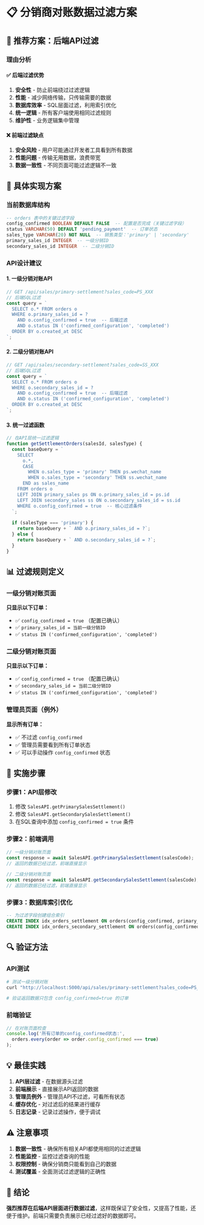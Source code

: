 # 📋 分销商对账数据过滤方案

## 🎯 推荐方案：后端API过滤

### 理由分析

#### ✅ 后端过滤优势
1. **安全性** - 防止前端绕过过滤逻辑
2. **性能** - 减少网络传输，只传输需要的数据
3. **数据库效率** - SQL层面过滤，利用索引优化
4. **统一逻辑** - 所有客户端使用相同过滤规则
5. **维护性** - 业务逻辑集中管理

#### ❌ 前端过滤缺点
1. **安全风险** - 用户可能通过开发者工具看到所有数据
2. **性能问题** - 传输无用数据，浪费带宽
3. **数据一致性** - 不同页面可能过滤逻辑不一致

## 🔧 具体实现方案

### 当前数据库结构
```sql
-- orders 表中的关键过滤字段
config_confirmed BOOLEAN DEFAULT FALSE  -- 配置是否完成（关键过滤字段）
status VARCHAR(50) DEFAULT 'pending_payment'  -- 订单状态
sales_type VARCHAR(20) NOT NULL  -- 销售类型：'primary' | 'secondary'
primary_sales_id INTEGER  -- 一级分销ID
secondary_sales_id INTEGER  -- 二级分销ID
```

### API设计建议

#### 1. 一级分销对账API
```javascript
// GET /api/sales/primary-settlement?sales_code=PS_XXX
// 后端SQL过滤
const query = `
  SELECT o.* FROM orders o
  WHERE o.primary_sales_id = ? 
    AND o.config_confirmed = true  -- 后端过滤
    AND o.status IN ('confirmed_configuration', 'completed')
  ORDER BY o.created_at DESC
`;
```

#### 2. 二级分销对账API  
```javascript
// GET /api/sales/secondary-settlement?sales_code=SS_XXX
// 后端SQL过滤
const query = `
  SELECT o.* FROM orders o
  WHERE o.secondary_sales_id = ? 
    AND o.config_confirmed = true  -- 后端过滤
    AND o.status IN ('confirmed_configuration', 'completed')
  ORDER BY o.created_at DESC
`;
```

#### 3. 统一过滤函数
```javascript
// 在API层统一过滤逻辑
function getSettlementOrders(salesId, salesType) {
  const baseQuery = `
    SELECT 
      o.*,
      CASE 
        WHEN o.sales_type = 'primary' THEN ps.wechat_name
        WHEN o.sales_type = 'secondary' THEN ss.wechat_name
      END as sales_name
    FROM orders o
    LEFT JOIN primary_sales ps ON o.primary_sales_id = ps.id
    LEFT JOIN secondary_sales ss ON o.secondary_sales_id = ss.id
    WHERE o.config_confirmed = true  -- 核心过滤条件
  `;
  
  if (salesType === 'primary') {
    return baseQuery + ` AND o.primary_sales_id = ?`;
  } else {
    return baseQuery + ` AND o.secondary_sales_id = ?`;
  }
}
```

## 📊 过滤规则定义

### 一级分销对账页面
**只显示以下订单：**
- ✅ `config_confirmed = true` （配置已确认）
- ✅ `primary_sales_id = 当前一级分销ID`
- ✅ `status IN ('confirmed_configuration', 'completed')`

### 二级分销对账页面  
**只显示以下订单：**
- ✅ `config_confirmed = true` （配置已确认）
- ✅ `secondary_sales_id = 当前二级分销ID`
- ✅ `status IN ('confirmed_configuration', 'completed')`

### 管理员页面（例外）
**显示所有订单：**
- ✅ 不过滤 `config_confirmed` 
- ✅ 管理员需要看到所有订单状态
- ✅ 可以手动操作 `config_confirmed` 状态

## 🚀 实施步骤

### 步骤1：API层修改
1. 修改 `SalesAPI.getPrimarySalesSettlement()`
2. 修改 `SalesAPI.getSecondarySalesSettlement()`
3. 在SQL查询中添加 `config_confirmed = true` 条件

### 步骤2：前端调用
```javascript
// 一级分销对账页面
const response = await SalesAPI.getPrimarySalesSettlement(salesCode);
// 返回的数据已经过滤，前端直接显示

// 二级分销对账页面  
const response = await SalesAPI.getSecondarySalesSettlement(salesCode);
// 返回的数据已经过滤，前端直接显示
```

### 步骤3：数据库索引优化
```sql
-- 为过滤字段创建组合索引
CREATE INDEX idx_orders_settlement ON orders(config_confirmed, primary_sales_id, status);
CREATE INDEX idx_orders_secondary_settlement ON orders(config_confirmed, secondary_sales_id, status);
```

## 🔍 验证方法

### API测试
```bash
# 测试一级分销对账
curl "http://localhost:5000/api/sales/primary-settlement?sales_code=PS_TEST001"

# 验证返回数据只包含 config_confirmed=true 的订单
```

### 前端验证
```javascript
// 在对账页面检查
console.log('所有订单的config_confirmed状态:', 
  orders.every(order => order.config_confirmed === true)
);
```

## 💡 最佳实践

1. **API层过滤** - 在数据源头过滤
2. **前端展示** - 直接展示API返回的数据
3. **管理员例外** - 管理员API不过滤，可看所有状态
4. **缓存优化** - 对过滤后的结果进行缓存
5. **日志记录** - 记录过滤操作，便于调试

## ⚠️ 注意事项

1. **数据一致性** - 确保所有相关API都使用相同的过滤逻辑
2. **性能监控** - 监控过滤查询的性能
3. **权限控制** - 确保分销商只能看到自己的数据
4. **测试覆盖** - 全面测试过滤逻辑的正确性

## 🎯 结论

**强烈推荐在后端API层面进行数据过滤**，这样既保证了安全性，又提高了性能，还便于维护。前端只需要负责展示已经过滤好的数据即可。